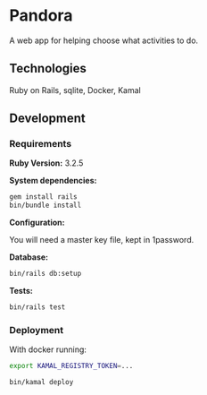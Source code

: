 # Pandora

A web app for helping choose what activities to do.

## Technologies

Ruby on Rails, sqlite, Docker, Kamal

## Development

### Requirements

**Ruby Version:** 3.2.5

**System dependencies:**

```sh
gem install rails
bin/bundle install
```

**Configuration:**

You will need a master key file, kept in 1password.

**Database:**

```sh
bin/rails db:setup
```

**Tests:**

```sh
bin/rails test
```

### Deployment

With docker running:

```sh
export KAMAL_REGISTRY_TOKEN=...

bin/kamal deploy
```
